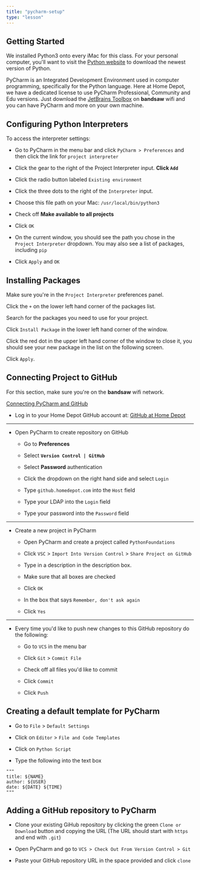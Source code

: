 ```yaml
---
title: "pycharm-setup"
type: "lesson"
---
```


## Getting Started

We installed Python3 onto every iMac for this class. For your personal computer, you'll want to visit the [Python website](https://www.python.org/downloads/) to download the newest version of Python.

PyCharm is an Integrated Development Environment used in computer programming, specifically for the Python language. Here at Home Depot, we have a dedicated license to use PyCharm Professional, Community and Edu versions. Just download the [JetBrains Toolbox](https://www.jetbrains.com/toolbox/) on **bandsaw** wifi and you can have PyCharm and more on your own machine.

## Configuring Python Interpreters

To access the interpreter settings:

- Go to PyCharm in the menu bar and click `PyCharm > Preferences` and then click the link for `project interpreter`
    
- Click the gear to the right of the Project Interpreter input. **Click `Add`**
    
- Click the radio button labeled `Existing environment`
    
- Click the three dots to the right of the `Interpreter` input.
    
- Choose this file path on your Mac: `/usr/local/bin/python3`
    
- Check off **Make available to all projects**
    
- Click `OK`
    
- On the current window, you should see the path you chose in the `Project Interpreter` dropdown. You may also see a list of packages, including `pip`
    
- Click `Apply` and `OK`
    

## Installing Packages

Make sure you're in the `Project Interpreter` preferences panel.

Click the `+` on the lower left hand corner of the packages list.

Search for the packages you need to use for your project.

Click `Install Package` in the lower left hand corner of the window.

Click the red dot in the upper left hand corner of the window to close it, you should see your new package in the list on the following screen.

Click `Apply`.

## Connecting Project to GitHub

For this section, make sure you're on the **bandsaw** wifi network.

[Connecting PyCharm and GitHub](https://www.jetbrains.com/help/pycharm/manage-projects-hosted-on-github.html)

- Log in to your Home Depot GitHub account at: [GitHub at Home Depot](https://github.homedepot.com)
    

* * *

- Open PyCharm to create repository on GitHub
    
    
    - Go to **Preferences**
        
    - Select **`Version Control | GitHub`**
        
    - Select **Password** authentication
        
    - Click the dropdown on the right hand side and select `Login`
        
    - Type `github.homedepot.com` into the `Host` field
        
    - Type your LDAP into the `Login` field
        
    - Type your password into the `Password` field
        
    

* * *

- Create a new project in PyCharm
    
    
    - Open PyCharm and create a project called `PythonFoundations`
        
    - Click `VSC` \> `Import Into Version Control` \> `Share Project on GitHub`
        
    - Type in a description in the description box.
        
    - Make sure that all boxes are checked
        
    - Click `OK`
        
    - In the box that says `Remember, don't ask again`
        
    - Click `Yes`
        
    

* * *

- Every time you'd like to push new changes to this GitHub repository do the following:
    
    
    - Go to `VCS` in the menu bar
        
    - Click `Git` \> `Commit File`
        
    - Check off all files you'd like to commit
        
    - Click `Commit`
        
    - Click `Push`
        
    

## Creating a default template for PyCharm

- Go to `File` \> `Default Settings`
    
- Click on `Editor` \> `File and Code Templates`
    
- Click on `Python Script`
    
- Type the following into the text box
    
```
"""
title: ${NAME}
author: ${USER}
date: ${DATE} ${TIME}
"""
```

## Adding a GitHub repository to PyCharm

- Clone your existing GiHub repository by clicking the green `Clone or Download` button and copying the URL (The URL should start with `https` and end with `.git`)
    
- Open PyCharm and go to `VCS > Check Out From Version Control > Git`
    
- Paste your GitHub repository URL in the space provided and click `clone`
    
